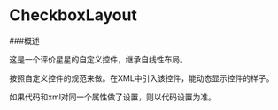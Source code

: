 # CheckboxLayout

###概述

这是一个评价星星的自定义控件，继承自线性布局。

按照自定义控件的规范来做。在XML中引入该控件，能动态显示控件的样子。

如果代码和xml对同一个属性做了设置，则以代码设置为准。


